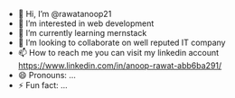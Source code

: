 - 👋 Hi, I’m @rawatanoop21
- 👀 I’m interested in web development
- 🌱 I’m currently learning mernstack
- 💞️ I’m looking to collaborate on well reputed IT company
- 📫 How to reach me you can visit my linkedin account https://www.linkedin.com/in/anoop-rawat-abb6ba291/
- 😄 Pronouns: ...
- ⚡ Fun fact: ...

<!---
rawatanoop21/rawatanoop21 is a ✨ special ✨ repository because its `README.md` (this file) appears on your GitHub profile.
You can click the Preview link to take a look at your changes.
--->
